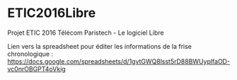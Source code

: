 # ETIC2016Libre
Projet ETIC 2016 Télécom Paristech - Le logiciel Libre

Lien vers la spreadsheet pour éditer les informations de la frise chronologique :
https://docs.google.com/spreadsheets/d/1gvtGWQ8lsst5rD88BWUyplfaOD-vc0nrOBGPT4oVkig
